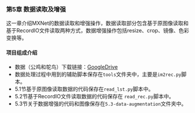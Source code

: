 ### 第5章 数据读取及增强

这一章介绍MXNet的数据读取和增强操作，数据读取部分包含基于原图像读取和基于RecordIO文件读取两种方式，数据增强操作包括resize、crop、镜像、色彩变换等。

#### 项目组成介绍

* 数据（公鸡和鸵鸟）下载链接：[GoogleDrive](https://drive.google.com/open?id=1hhf4slsGMAyh94kTLyDz6GS2TyloTROB)
* 数据处理过程中用到的辅助脚本保存在`tools`文件夹中，主要是`im2rec.py`脚本。
* 5.1节基于原图像读取数据的代码保存在`read_lst.py`脚本中。
* 5.2节基于RecordIO文件读取数据的代码保存在 `read_rec.py`脚本中。
* 5.3节关于数据增强的代码和图像保存在`5.3-data-augmentation`文件夹中。
